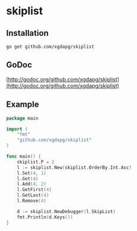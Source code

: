 # skiplist

## Installation

    go get github.com/xgdapg/skiplist

## GoDoc
[http://godoc.org/github.com/xgdapg/skiplist](http://godoc.org/github.com/xgdapg/skiplist)

## Example
```go
package main

import (
	"fmt"
	"github.com/xgdapg/skiplist"
)

func main() {
	skiplist.P = 2
	l := skiplist.New(skiplist.OrderBy.Int.Asc)
	l.Set(4, 1)
	l.Get(4)
	l.Add(4, 2)
	l.GetFirst(4)
	l.GetLast(4)
	l.Remove(4)

	d := skiplist.NewDebugger(l.SkipList)
	fmt.Println(d.Keys())
}
```

